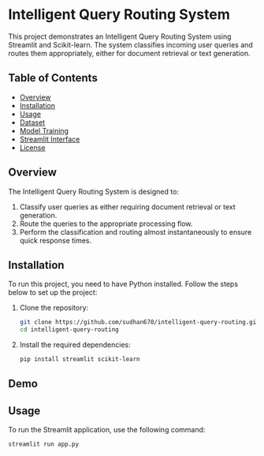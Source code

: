 # Intelligent Query Routing System

This project demonstrates an Intelligent Query Routing System using Streamlit and Scikit-learn. The system classifies incoming user queries and routes them appropriately, either for document retrieval or text generation.

## Table of Contents
- [Overview](#overview)
- [Installation](#installation)
- [Usage](#usage)
- [Dataset](#dataset)
- [Model Training](#model-training)
- [Streamlit Interface](#streamlit-interface)
- [License](#license)

## Overview
The Intelligent Query Routing System is designed to:
1. Classify user queries as either requiring document retrieval or text generation.
2. Route the queries to the appropriate processing flow.
3. Perform the classification and routing almost instantaneously to ensure quick response times.

## Installation
To run this project, you need to have Python installed. Follow the steps below to set up the project:

1. Clone the repository:
    ```bash
    git clone https://github.com/sudhan670/intelligent-query-routing.git
    cd intelligent-query-routing
    ```

2. Install the required dependencies:
    ```bash
    pip install streamlit scikit-learn
    ```
## Demo 

## Usage
To run the Streamlit application, use the following command:
```bash
streamlit run app.py

